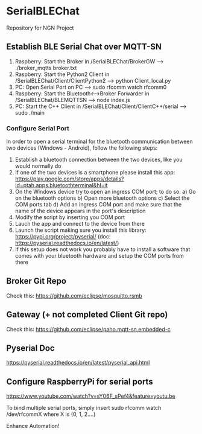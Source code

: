 # SerialBLEChat

Repository for NGN Project

## Establish BLE Serial Chat over MQTT-SN

1) Raspberry: Start the Broker in /SerialBLEChat/BrokerGW --> ./broker_mqtts broker.txt
2) Raspberry: Start the Python2 Client in /SerialBLEChat/Client/ClientPython2 --> python Client_local.py
3) PC: Open Serial Port on PC --> sudo rfcomm watch rfcomm0
4) Raspberry: Start the Bluetooth<-->Broker Forwarder in /SerialBLEChat/BLEMQTTSN --> node index.js
5) PC: Start the C++ Client in /SerialBLEChat/Client/ClientC++/serial --> sudo ./main


### Configure Serial Port

In order to open a serial terminal for the bluetooth communication between two devices (Windows - Android), follow the following steps:

1) Establish a bluetooth connection between the two devices, like you would normally do
2) If one of the two devices is a smartphone please install this app: https://play.google.com/store/apps/details?id=ptah.apps.bluetoothterminal&hl=it
3) On the Windows device try to open an ingress COM port; to do so:
  a) Go on the bluetooth options
  b) Open more bluetooth options
  c) Select the COM ports tab
  d) Add an ingress COM port and make sure that the name of the device appears in the port's description
4) Modify the script by inserting you COM port
5) Lauch the app and connect to the device from there
6) Launch the script making sure you install this library: https://pypi.org/project/pyserial/ (doc: https://pyserial.readthedocs.io/en/latest/)
7) If this setup does not work you probably have to install a software that comes with your bluetooth hardware and setup the COM ports from there

## Broker Git Repo

Check this: https://github.com/eclipse/mosquitto.rsmb

## Gateway (+ not completed Client Git repo)

Check this: https://github.com/eclipse/paho.mqtt-sn.embedded-c

## Pyserial Doc

https://pyserial.readthedocs.io/en/latest/pyserial_api.html

## Configure RaspberryPi for serial ports

https://www.youtube.com/watch?v=sY06F_sPef4&feature=youtu.be

To bind multiple serial ports, simply insert sudo rfcomm watch /dev/rfcommX where X is (0, 1, 2....)

Enhance Automation!
